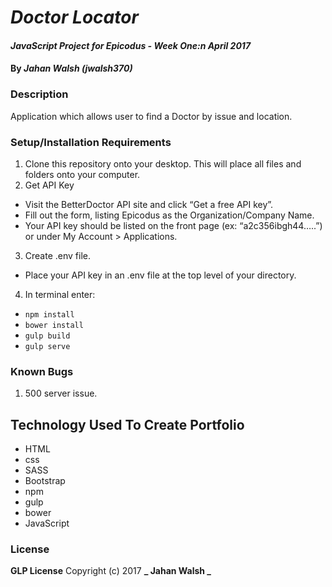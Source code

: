 # _Doctor Locator_

#### _JavaScript Project for Epicodus - Week One:n April 2017_

#### By _**Jahan Walsh (jwalsh370)**_

### Description
Application which allows user to find a Doctor by issue and location.


### Setup/Installation Requirements
1. Clone this repository onto your desktop. This will place all files and folders  onto your computer.
2. Get API Key
 * Visit the BetterDoctor API site and click “Get a free API key”.
 * Fill out the form, listing Epicodus as the Organization/Company Name.
 * Your API key should be listed on the front page (ex: “a2c356ibgh44…..”) or under My Account > Applications.
3. Create .env file.
 * Place your API key in an .env file at the top level of your directory.
4. In terminal enter:
 * `npm install`
 * `bower install`
 * `gulp build`
 * `gulp serve`

### Known Bugs
 1. 500 server issue.

## Technology Used To Create Portfolio
* HTML
* css
* SASS
* Bootstrap
* npm
* gulp
* bower
* JavaScript

### License
**GLP License** Copyright (c) 2017 **_ Jahan Walsh _**
